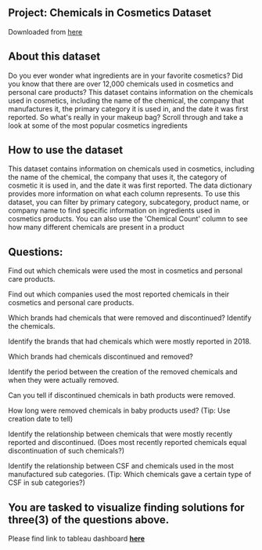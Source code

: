 ## Project: Chemicals in Cosmetics Dataset
Downloaded from <ins>[here](chemicals-in-cosmetics.csv.zip)<ins>

## About this dataset
Do you ever wonder what ingredients are in your favorite cosmetics? Did you know that there are over 12,000 chemicals used in cosmetics and personal care products? This dataset contains information on the chemicals used in cosmetics, including the name of the chemical, the company that manufactures it, the primary category it is used in, and the date it was first reported. So what's really in your makeup bag? Scroll through and take a look at some of the most popular cosmetics ingredients

## How to use the dataset
This dataset contains information on chemicals used in cosmetics, including the name of the chemical, the company that uses it, the category of cosmetic it is used in, and the date it was first reported. The data dictionary provides more information on what each column represents.
To use this dataset, you can filter by primary category, subcategory, product name, or company name to find specific information on ingredients used in cosmetics products. You can also use the 'Chemical Count' column to see how many different chemicals are present in a product

## Questions:
Find out which chemicals were used the most in cosmetics and personal care products.

Find out which companies used the most reported chemicals in their cosmetics and personal care products.

Which brands had chemicals that were removed and discontinued? Identify the chemicals.

Identify the brands that had chemicals which were mostly reported in 2018.

Which brands had chemicals discontinued and removed?

Identify the period between the creation of the removed chemicals and when they were actually removed.

Can you tell if discontinued chemicals in bath products were removed. 

How long were removed chemicals in baby products used? (Tip: Use creation date to tell)

Identify the relationship between chemicals that were mostly recently reported and discontinued. (Does most recently reported chemicals equal discontinuation of such chemicals?)

Identify the relationship between CSF and chemicals used in the most manufactured sub categories. (Tip: Which chemicals gave a certain type of CSF in sub categories?)

## You are tasked to visualize finding solutions for three(3) of the questions above. 
Please find link to tableau dashboard **<ins>[here](https://public.tableau.com/views/ChemicalsInCosmetics_16748210486990/FinalDashboard?:language=en-US&:display_count=n&:origin=viz_share_link&:device=desktop)<ins>**
